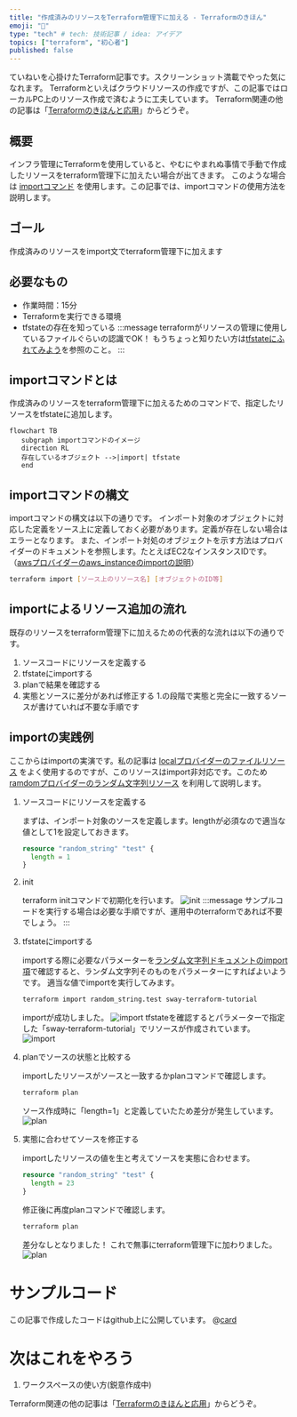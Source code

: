 ```yaml
---
title: "作成済みのリソースをTerraform管理下に加える - Terraformのきほん"
emoji: "🐣"
type: "tech" # tech: 技術記事 / idea: アイデア
topics: ["terraform", "初心者"]
published: false
---
```

ていねいを心掛けたTerraform記事です。スクリーンショット満載でやった気になれます。
Terraformといえばクラウドリソースの作成ですが、この記事ではローカルPC上のリソース作成で済むように工夫しています。
Terraform関連の他の記事は「[Terraformのきほんと応用](https://zenn.dev/sway/articles/terraform_index_list)」からどうぞ。


## 概要

インフラ管理にTerraformを使用していると、やむにやまれぬ事情で手動で作成したリソースをterraform管理下に加えたい場合が出てきます。
このような場合は [importコマンド](https://developer.hashicorp.com/terraform/cli/import) を使用します。この記事では、importコマンドの使用方法を説明します。


## ゴール

作成済みのリソースをimport文でterraform管理下に加えます


## 必要なもの

- 作業時間：15分
- Terraformを実行できる環境
- tfstateの存在を知っている
    :::message
    terraformがリソースの管理に使用しているファイルぐらいの認識でOK！
    もうちょっと知りたい方は[tfstateにふれてみよう](https://zenn.dev/sway/articles/terraform_biginner_tfstate)を参照のこと。
    :::


## importコマンドとは

作成済みのリソースをterraform管理下に加えるためのコマンドで、指定したリソースをtfstateに追加します。

```mermaid
flowchart TB
   subgraph importコマンドのイメージ
   direction RL
   存在しているオブジェクト -->|import| tfstate
   end
```


## importコマンドの構文

importコマンドの構文は以下の通りです。
インポート対象のオブジェクトに対応した定義をソース上に定義しておく必要があります。定義が存在しない場合はエラーとなります。
また、インポート対処のオブジェクトを示す方法はプロバイダーのドキュメントを参照します。たとえばEC2なインスタンスIDです。（[awsプロバイダーのaws_instanceのimportの説明](https://registry.terraform.io/providers/hashicorp/aws/latest/docs/resources/instance#import)）
```sh
terraform import [ソース上のリソース名] [オブジェクトのID等]
```

## importによるリソース追加の流れ

既存のリソースをterraform管理下に加えるための代表的な流れは以下の通りです。
1. ソースコードにリソースを定義する
1. tfstateにimportする
1. planで結果を確認する
1. 実態とソースに差分があれば修正する
   1.の段階で実態と完全に一致するソースが書けていれば不要な手順です


## importの実践例

ここからはimportの実演です。私の記事は [localプロバイダーのファイルリソース](https://registry.terraform.io/providers/hashicorp/local/latest/docs/resources/file) をよく使用するのですが、このリソースはimport非対応です。このため [ramdomプロバイダーのランダム文字列リソース](https://registry.terraform.io/providers/hashicorp/random/latest/docs/resources/string) を利用して説明します。

1. ソースコードにリソースを定義する

   まずは、インポート対象のソースを定義します。lengthが必須なので適当な値として1を設定しておきます。
   ```tf:ramdom.tf
   resource "random_string" "test" {
     length = 1
   }
   ```

1. init

   terraform initコマンドで初期化を行います。
   ![init](/images/terraform_biginner_import/terraform_biginner_import_tutolial_01.jpg)
   :::message
   サンプルコードを実行する場合は必要な手順ですが、運用中のterraformであれば不要でしょう。
   :::

1. tfstateにimportする

   importする際に必要なパラメーターを[ランダム文字列ドキュメントのimport項](https://registry.terraform.io/providers/hashicorp/random/latest/docs/resources/string#import)で確認すると、ランダム文字列そのものをパラメーターにすればよいようです。
   適当な値でimportを実行してみます。
   ```sh
   terraform import random_string.test sway-terraform-tutorial
   ```
   importが成功しました。
   ![import](/images/terraform_biginner_import/terraform_biginner_import_tutolial_02.jpg)
   tfstateを確認するとパラメーターで指定した「sway-terraform-tutorial」でリソースが作成されています。
   ![import](/images/terraform_biginner_import/terraform_biginner_import_tutolial_03.jpg)

1. planでソースの状態と比較する

   importしたリソースがソースと一致するかplanコマンドで確認します。
   ```sh
   terraform plan
   ```
   ソース作成時に「length=1」と定義していたため差分が発生しています。
   ![plan](/images/terraform_biginner_import/terraform_biginner_import_tutolial_04.jpg)

1. 実態に合わせてソースを修正する

   importしたリソースの値を生と考えてソースを実態に合わせます。
   ```tf:ramdom.tf
   resource "random_string" "test" {
     length = 23
   }
   ```
   修正後に再度planコマンドで確認します。
   ```sh
   terraform plan
   ```
   差分なしとなりました！ これで無事にterraform管理下に加わりました。
   ![plan](/images/terraform_biginner_import/terraform_biginner_import_tutolial_05.jpg)


# サンプルコード
この記事で作成したコードはgithub上に公開しています。
@[card](https://github.com/sway11466/zenn/tree/main/sample_codes/terraform_biginner_import)

# 次はこれをやろう
1. ワークスペースの使い方(鋭意作成中)

Terraform関連の他の記事は「[Terraformのきほんと応用](https://zenn.dev/sway/articles/terraform_index_list)」からどうぞ。
